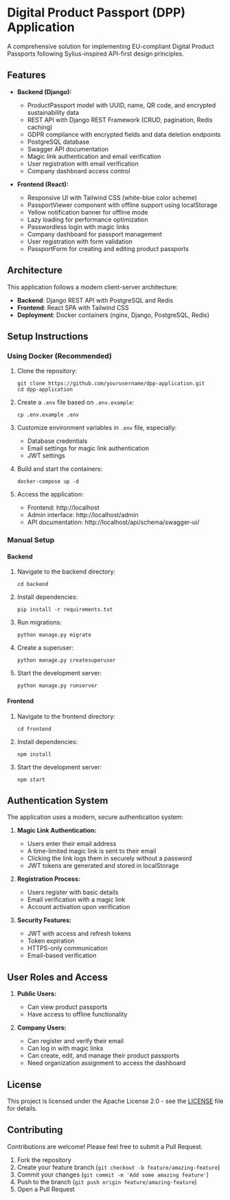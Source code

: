 # Digital Product Passport (DPP) Application

A comprehensive solution for implementing EU-compliant Digital Product Passports following Sylius-inspired API-first design principles.

## Features

- **Backend (Django):**
  - ProductPassport model with UUID, name, QR code, and encrypted sustainability data
  - REST API with Django REST Framework (CRUD, pagination, Redis caching)
  - GDPR compliance with encrypted fields and data deletion endpoints
  - PostgreSQL database
  - Swagger API documentation
  - Magic link authentication and email verification
  - User registration with email verification
  - Company dashboard access control

- **Frontend (React):**
  - Responsive UI with Tailwind CSS (white-blue color scheme)
  - PassportViewer component with offline support using localStorage
  - Yellow notification banner for offline mode
  - Lazy loading for performance optimization
  - Passwordless login with magic links
  - Company dashboard for passport management
  - User registration with form validation
  - PassportForm for creating and editing product passports

## Architecture

This application follows a modern client-server architecture:

- **Backend**: Django REST API with PostgreSQL and Redis
- **Frontend**: React SPA with Tailwind CSS
- **Deployment**: Docker containers (nginx, Django, PostgreSQL, Redis)

## Setup Instructions

### Using Docker (Recommended)

1. Clone the repository:
   ```
   git clone https://github.com/yourusername/dpp-application.git
   cd dpp-application
   ```

2. Create a `.env` file based on `.env.example`:
   ```
   cp .env.example .env
   ```

3. Customize environment variables in `.env` file, especially:
   - Database credentials
   - Email settings for magic link authentication
   - JWT settings

4. Build and start the containers:
   ```
   docker-compose up -d
   ```

5. Access the application:
   - Frontend: http://localhost
   - Admin interface: http://localhost/admin
   - API documentation: http://localhost/api/schema/swagger-ui/

### Manual Setup

#### Backend

1. Navigate to the backend directory:
   ```
   cd backend
   ```

2. Install dependencies:
   ```
   pip install -r requirements.txt
   ```

3. Run migrations:
   ```
   python manage.py migrate
   ```

4. Create a superuser:
   ```
   python manage.py createsuperuser
   ```

5. Start the development server:
   ```
   python manage.py runserver
   ```

#### Frontend

1. Navigate to the frontend directory:
   ```
   cd frontend
   ```

2. Install dependencies:
   ```
   npm install
   ```

3. Start the development server:
   ```
   npm start
   ```

## Authentication System

The application uses a modern, secure authentication system:

1. **Magic Link Authentication:**
   - Users enter their email address
   - A time-limited magic link is sent to their email
   - Clicking the link logs them in securely without a password
   - JWT tokens are generated and stored in localStorage

2. **Registration Process:**
   - Users register with basic details
   - Email verification with a magic link
   - Account activation upon verification

3. **Security Features:**
   - JWT with access and refresh tokens
   - Token expiration
   - HTTPS-only communication
   - Email-based verification

## User Roles and Access

1. **Public Users:**
   - Can view product passports
   - Have access to offline functionality

2. **Company Users:**
   - Can register and verify their email
   - Can log in with magic links
   - Can create, edit, and manage their product passports
   - Need organization assignment to access the dashboard

## License

This project is licensed under the Apache License 2.0 - see the [LICENSE](LICENSE) file for details.

## Contributing

Contributions are welcome! Please feel free to submit a Pull Request.

1. Fork the repository
2. Create your feature branch (`git checkout -b feature/amazing-feature`)
3. Commit your changes (`git commit -m 'Add some amazing feature'`)
4. Push to the branch (`git push origin feature/amazing-feature`)
5. Open a Pull Request